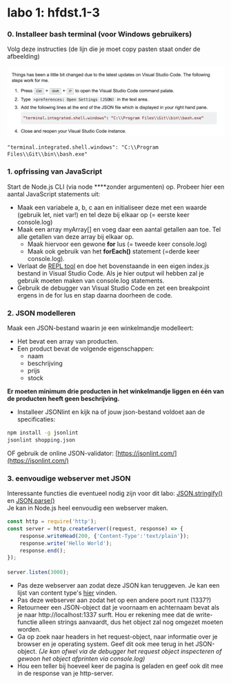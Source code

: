 # labo 1: hfdst.1-3

### 0. Installeer bash terminal \(voor Windows gebruikers\)

Volg deze instructies \(de lijn die je moet copy pasten staat onder de afbeelding\)

![](../.gitbook/assets/image.png)

```text
"terminal.integrated.shell.windows": "C:\\Program Files\\Git\\bin\\bash.exe"
```

### 1. opfrissing van JavaScript

Start de Node.js CLI \(via node ****zonder argumenten\) op. Probeer hier een aantal JavaScript statements uit:

* Maak een variabele a, b, c aan en initialiseer deze met een waarde \(gebruik let, niet var!\) en tel deze bij elkaar op \(= eerste keer console.log\)
* Maak een array myArray\[\] en voeg daar een aantal getallen aan toe. Tel alle getallen van deze array bij elkaar op.
  * Maak hiervoor een gewone **for** lus \(= tweede keer console.log\)
  * Maak ook gebruik van het **forEach\(\)** statement \(=derde keer console.log\).
* Verlaat de [REPL tool](https://www.tutorialspoint.com/nodejs/nodejs_repl_terminal.htm) en doe het bovenstaande in een eigen index.js bestand in Visual Studio Code. Als je hier output wil hebben zal je gebruik moeten maken van console.log statements.
* Gebruik de debugger van Visual Studio Code en zet een breakpoint ergens in de for lus en stap daarna doorheen de code. 

### **2. JSON modelleren**

Maak een JSON-bestand waarin je een winkelmandje modelleert:

* Het bevat een array van producten.
* Een product bevat de volgende eigenschappen:
  * naam
  * beschrijving
  * prijs
  * stock

**Er moeten minimum drie producten in het winkelmandje liggen en één van de producten heeft geen beschrijving.**

* Installeer JSONlint en kijk na of jouw json-bestand voldoet aan de specificaties:

```bash
npm install -g jsonlint
jsonlint shopping.json
```

OF gebruik de online JSON-validator: [https://jsonlint.com/](https://jsonlint.com/)

### 3. eenvoudige webserver met JSON

Interessante functies die eventueel nodig zijn voor dit labo: [JSON.stringify\(\)](https://www.w3schools.com/js/js_json_stringify.asp) en [JSON.parse\(\)](https://developer.mozilla.org/en-US/docs/Web/JavaScript/Reference/Global_Objects/JSON/parse)  
Je kan in Node.js heel eenvoudig een webserver maken. 

```javascript
const http = require('http');
const server = http.createServer((request, response) => {
    response.writeHead(200, {'Content-Type':'text/plain'});
    response.write('Hello World');
    response.end();
});

server.listen(3000);
```

* Pas deze webserver aan zodat deze JSON kan teruggeven. Je kan een lijst van content type's [hier](https://developer.mozilla.org/en-US/docs/Web/HTTP/Basics_of_HTTP/MIME_types/Complete_list_of_MIME_types) vinden.
* Pas deze webserver aan zodat het op een andere poort runt \(1337?\)
* Retourneer een JSON-object dat je voornaam en achternaam bevat als je naar http://localhost:1337 surft. Hou er rekening mee dat de write-functie alleen strings aanvaardt, dus het object zal nog omgezet moeten worden.
* Ga op zoek naar headers in het request-object, naar informatie over je browser en je operating system. Geef dit ook mee terug in het JSON-object. _\(Je kan ofwel via de debugger het request object inspecteren of gewoon het object afprinten via console.log\)_
* Hou een teller bij hoeveel keer de pagina is geladen en geef ook dit mee in de response van je http-server.



